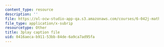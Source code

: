 ```yaml
---
content_type: resource
description: ''
file: https://ol-ocw-studio-app-qa.s3.amazonaws.com/courses/6-042j-mathematics-for-computer-science-spring-2015/0416aecab91153bb84de6a9ca7ad95fa_XnV8GAuAqJM.vtt
file_type: application/x-subrip
resourcetype: Other
title: 3play caption file
uid: 0416aeca-b911-53bb-84de-6a9ca7ad95fa
---
```

